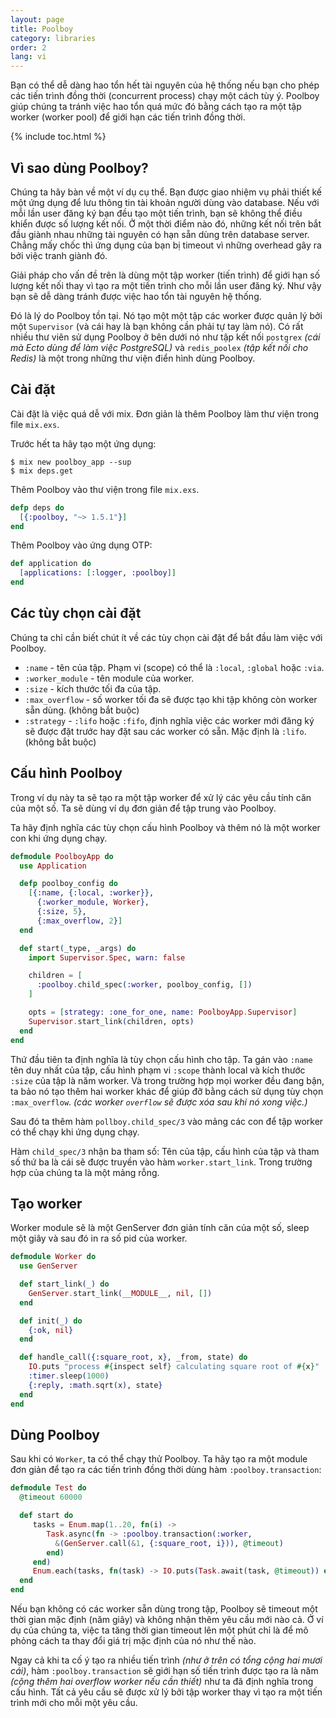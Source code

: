 ```yaml
---
layout: page
title: Poolboy
category: libraries
order: 2
lang: vi
---
```


Bạn có thể dễ dàng hao tổn hết tài nguyên của hệ thống nếu bạn cho phép các tiến trình đồng thời (concurrent process) chạy một cách tùy ý. Poolboy giúp chúng ta tránh việc hao tổn quá mức đó bằng cách tạo ra một tập worker (worker pool) để giới hạn các tiến trình đồng thời.

{% include toc.html %}

## Vì sao dùng Poolboy?

Chúng ta hãy bàn về một ví dụ cụ thể. Bạn được giao nhiệm vụ phải thiết kế một ứng dụng để lưu thông tin tài khoản người dùng vào database. Nếu với mỗi lần user đăng ký bạn đều tạo một tiến trình, bạn sẽ không thể điều khiển được số lượng kết nối. Ở một thời điểm nào đó, những kết nối trên bắt đầu giành nhau những tài nguyên có hạn sẵn dùng trên database server. Chẳng mấy chốc thì ứng dụng của bạn bị timeout vì những overhead gây ra bởi việc tranh giành đó.

Giải pháp cho vấn đề trên là dùng một tập worker (tiến trình) để giới hạn số lượng kết nối thay vì tạo ra một tiến trình cho mỗi lần user đăng ký. Như vậy bạn sẽ dễ dàng tránh được việc hao tổn tài nguyên hệ thống.

Đó là lý do Poolboy tồn tại. Nó tạo một một tập các worker được quản lý bởi một `Supervisor` (và cái hay là bạn không cần phải tự tay làm nó). Có rất nhiều thư viên sử dụng Poolboy ở bên dưới nó như tập kết nối `postgrex` *(cái mà Ecto dùng để làm việc PostgreSQL)* và `redis_poolex` *(tập kết nối cho Redis)* là một trong những thư viện điển hình dùng Poolboy.

## Cài đặt

Cài đặt là việc quá dễ với mix. Đơn giản là thêm Poolboy làm thư viện trong file `mix.exs`.

Trước hết ta hãy tạo một ứng dụng:

```
$ mix new poolboy_app --sup
$ mix deps.get
```

Thêm Poolboy vào thư viện trong file `mix.exs`.

```elixir
defp deps do
  [{:poolboy, "~> 1.5.1"}]
end
```

Thêm Poolboy vào ứng dụng OTP:

```elixir
def application do
  [applications: [:logger, :poolboy]]
end
```

## Các tùy chọn cài đặt

Chúng ta chỉ cần biết chút ít về các tùy chọn cài đặt để bắt đầu làm việc với Poolboy.

* `:name` - tên của tập. Phạm vi (scope) có thể là `:local`, `:global` hoặc `:via`.
* `:worker_module` - tên module của worker.
* `:size` - kích thước tối đa của tập.
* `:max_overflow` - số worker tối đa sẽ được tạo khi tập không còn worker sẵn dùng. (không bắt buộc)
* `:strategy` - `:lifo` hoặc `:fifo`, định nghĩa việc các worker mới đăng ký sẽ được đặt trước hay đặt sau các worker có sẵn. Mặc định là `:lifo`. (không bắt buộc)

## Cấu hình Poolboy

Trong ví dụ này ta sẽ tạo ra một tập worker để xử lý các yêu cầu tính căn của một số. Ta sẽ dùng ví dụ đơn giản để tập trung vào Poolboy.

Ta hãy định nghĩa các tùy chọn cấu hình Poolboy và thêm nó là một worker con khi ứng dụng chạy.

```elixir
defmodule PoolboyApp do
  use Application

  defp poolboy_config do
    [{:name, {:local, :worker}},
      {:worker_module, Worker},
      {:size, 5},
      {:max_overflow, 2}]
  end

  def start(_type, _args) do
    import Supervisor.Spec, warn: false

    children = [
      :poolboy.child_spec(:worker, poolboy_config, [])
    ]

    opts = [strategy: :one_for_one, name: PoolboyApp.Supervisor]
    Supervisor.start_link(children, opts)
  end
end
```

Thứ đầu tiên ta định nghĩa là tùy chọn cấu hình cho tập. Ta gán vào `:name` tên duy nhất của tập, cấu hình phạm vi `:scope` thành local và kích thước `:size` của tập là năm worker. Và trong trường hợp mọi worker đều đang bận, ta bảo nó tạo thêm hai worker khác để giúp đỡ bằng cách sử dụng tùy chọn `:max_overflow`. *(các worker `overflow` sẽ được xóa sau khi nó xong việc.)*

Sau đó ta thêm hàm `pollboy.child_spec/3` vào mảng các con để tập worker có thể chạy khi ứng dụng chạy.

Hàm `child_spec/3` nhận ba tham số: Tên của tập, cấu hình của tập và tham số thứ ba là cái sẽ được truyền vào hàm `worker.start_link`. Trong trường hợp của chúng ta là một mảng rỗng.

## Tạo worker
Worker module sẽ là một GenServer đơn giản tính căn của một số, sleep một giây và sau đó in ra số pid của worker.

```elixir
defmodule Worker do
  use GenServer

  def start_link(_) do
    GenServer.start_link(__MODULE__, nil, [])
  end

  def init(_) do
    {:ok, nil}
  end

  def handle_call({:square_root, x}, _from, state) do
    IO.puts "process #{inspect self} calculating square root of #{x}"
    :timer.sleep(1000)
    {:reply, :math.sqrt(x), state}
  end
end
```

## Dùng Poolboy

Sau khi có `Worker`, ta có thể chạy thử Poolboy. Ta hãy tạo ra một module đơn giản để tạo ra các tiến trình đồng thời dùng hàm `:poolboy.transaction`:

```elixir
defmodule Test do
  @timeout 60000

  def start do
     tasks = Enum.map(1..20, fn(i) ->
        Task.async(fn -> :poolboy.transaction(:worker,
          &(GenServer.call(&1, {:square_root, i})), @timeout)
        end)
     end)
     Enum.each(tasks, fn(task) -> IO.puts(Task.await(task, @timeout)) end)
  end
end
```

Nếu bạn không có các worker sẵn dùng trong tập, Poolboy sẽ timeout một thời gian mặc định (năm giây) và không nhận thêm yêu cầu mới nào cả. Ở ví dụ của chúng ta, việc ta tăng thời gian timeout lên một phút chỉ là để mô phỏng cách ta thay đổi giá trị mặc định của nó như thế nào.

Ngay cả khi ta cố ý tạo ra nhiều tiến trình *(như ở trên có tổng cộng hai mươi cái)*, hàm `:poolboy.transaction` sẽ giới hạn số tiến trình được tạo ra là năm *(cộng thêm hai overflow worker nếu cần thiết)* như ta đã định nghĩa trong cấu hình. Tất cả yêu cầu sẽ được xử lý bởi tập worker thay vì tạo ra một tiến trình mới cho mỗi một yêu cầu.

